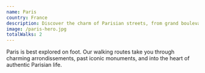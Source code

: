 ```yaml
---
name: Paris
country: France
description: Discover the charm of Parisian streets, from grand boulevards to quaint neighborhoods
image: /paris-hero.jpg
totalWalks: 2
---
```


Paris is best explored on foot. Our walking routes take you through charming arrondissements, past iconic monuments, and into the heart of authentic Parisian life.
